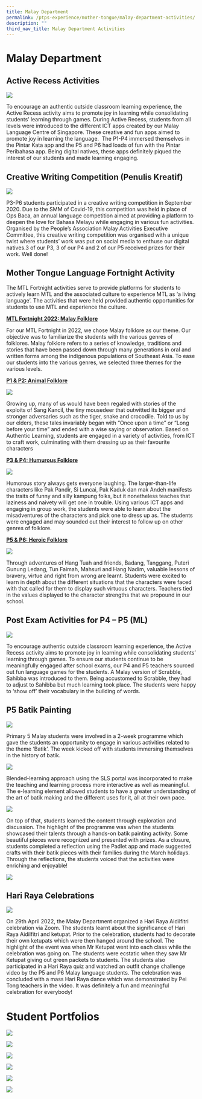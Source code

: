 ```yaml
---
title: Malay Department
permalink: /ptps-experience/mother-tongue/malay-department-activities/
description: ""
third_nav_title: Malay Department Activities
---
```

# Malay Department

## Active Recess Activities

![](/images/PTPS%20Experience/Malay%201.jpg)

To encourage an authentic outside classroom learning experience, the Active Recess activity aims to promote joy in learning while consolidating students’ learning through games. During Active Recess, students from all levels were introduced to the different ICT apps created by our Malay Language Centre of Singapore. These creative and fun apps aimed to promote joy in learning the language.  The P1-P4 immersed themselves in the Pintar Kata app and the P5 and P6 had loads of fun with the Pintar Peribahasa app. Being digital natives, these apps definitely piqued the interest of our students and made learning engaging.

## Creative Writing Competition (Penulis Kreatif)


![](/images/PTPS%20Experience/Malay%202.jpg)

P3-P6 students participated in a creative writing competition in September 2020. Due to the SMM of Covid-19, this competition was held in place of Ops Baca, an annual language competition aimed at providing a platform to deepen the love for Bahasa Melayu while engaging in various fun activities. Organised by the People’s Association Malay Activities Executive Committee, this creative writing competition was organised with a unique twist where students’ work was put on social media to enthuse our digital natives.3 of our P3, 3 of our P4 and 2 of our P5 received prizes for their work. Well done!

## Mother Tongue Language Fortnight Activity


The MTL Fortnight activities serve to provide platforms for students to actively learn MTL and the associated culture to experience MTL as ‘a living language’. The activities that were held provided authentic opportunities for students to use MTL and experience the culture. 

  

<b><u>MTL Fortnight 2022: Malay Folklore</u></b>

For our MTL Fortnight in 2022, we chose Malay folklore as our theme. Our objective was to familiarize the students with the various genres of folklores. Malay folklore refers to a series of knowledge, traditions and stories that have been passed down through many generations in oral and written forms among the indigenous populations of Southeast Asia. To ease our students into the various genres, we selected three themes for the various levels.

  

<b><u>P1 & P2: Animal Folklore</u></b>

![](/images/PTPS%20Experience/P1%20P2%20ML.png)

Growing up, many of us would have been regaled with stories of the exploits of Sang Kancil, the tiny mousedeer that outwitted its bigger and stronger adversaries such as the tiger, snake and crocodile. Told to us by our elders, these tales invariably began with “Once upon a time” or “Long before your time” and ended with a wise saying or observation. Based on Authentic Learning, students are engaged in a variety of activities, from ICT to craft work, culminating with them dressing up as their favourite characters

  

<b><u>P3 & P4: Humurous Folklore</b></u>

![](/images/PTPS%20Experience/P3%20P4%20ML.png)

Humorous story always gets everyone laughing. The larger-than-life characters like Pak Pandir, Si Luncai, Pak Kaduk dan mak Andeh manifests the traits of funny and silly kampung folks, but it nonetheless teaches that laziness and naivety will get one in trouble. Using various ICT apps and engaging in group work, the students were able to learn about the misadventures of the characters and pick one to dress up as. The students were engaged and may sounded out their interest to follow up on other genres of folklore.

  

<b><u>P5 & P6: Heroic Folklore</b></u>

![](/images/PTPS%20Experience/P5%20P6%20ML.png)

Through adventures of Hang Tuah and friends, Badang, Tanggang, Puteri Gunung Ledang, Tun Faimah, Mahsuri and Hang Nadim, valuable lessons of bravery, virtue and right from wrong are learnt. Students were excited to learn in depth about the different situations that the characters were faced with that called for them to display such virtuous characters. Teachers tied in the values displayed to the character strengths that we propound in our school. 

## Post Exam Activities for P4 – P5 (ML)

![](/images/PTPS%20Experience/Malay%205.jpg)

To encourage authentic outside classroom learning experience, the Active Recess activity aims to promote joy in learning while consolidating students’ learning through games. To ensure our students continue to be meaningfully engaged after school exams, our P4 and P5 teachers sourced out fun language games for the students. A Malay version of Scrabble, Sahibba was introduced to them. Being accustomed to Scrabble, they had to adjust to Sahibba but much learning took place. The students were happy to ‘show off’ their vocabulary in the building of words.

## P5 Batik Painting

![](/images/PTPS%20Experience/Malay%206.jpg)

Primary 5 Malay students were involved in a 2-week programme which gave the students an opportunity to engage in various activities related to the theme ‘Batik’. The week kicked off with students immersing themselves in the history of batik.

![](/images/PTPS%20Experience/Malay%209.jpg)

Blended-learning approach using the SLS portal was incorporated to make the teaching and learning process more interactive as well as meaningful. The e-learning element allowed students to have a greater understanding of the art of batik making and the different uses for it, all at their own pace.

![](/images/PTPS%20Experience/Malay%208.jpg)

On top of that, students learned the content through exploration and discussion. The highlight of the programme was when the students showcased their talents through a hands-on batik painting activity. Some beautiful pieces were recognized and presented with prizes. As a closure, students completed a reflection using the Padlet app and made suggested crafts with their batik pieces with their families during the March holidays. Through the reflections, the students voiced that the activities were enriching and enjoyable!


![](/images/PTPS%20Experience/Malay%207.jpg)


## Hari Raya Celebrations

![](/images/PTPS%20Experience/Raya.png)


On 29th April 2022, the Malay Department organized a Hari Raya Aidilfitri celebration via Zoom. The students learnt about the significance of Hari Raya Aidilfitri and ketupat. Prior to the celebration, students had to decorate their own ketupats which were then hanged around the school. The highlight of the event was when Mr Ketupat went into each class while the celebration was going on. The students were ecstatic when they saw Mr Ketupat giving out green packets to students. The students also participated in a Hari Raya quiz and watched an outfit change challenge video by the P5 and P6 Malay language students. The celebration was concluded with a mass Hari Raya dance which was demonstrated by Pei Tong teachers in the video. It was definitely a fun and meaningful celebration for everybody!

# Student Portfolios

![](/images/PTPS%20Experience/AaliyahZ%20Res2.jpg)

![](/images/PTPS%20Experience/Aliya%20C%20Res4.jpg)

![](/images/PTPS%20Experience/Grace%20Ex4.jpg)

![](/images/PTPS%20Experience/NurSyifa%20Ex6.jpg)

![](/images/PTPS%20Experience/NurSyifa%20Ex6.jpg)

![](/images/PTPS%20Experience/Sharleez%20Res5.jpg)